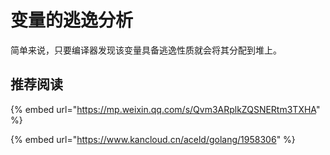 # 变量的逃逸分析

简单来说，只要编译器发现该变量具备逃逸性质就会将其分配到堆上。

## 推荐阅读

{% embed url="https://mp.weixin.qq.com/s/Qvm3ARplkZQSNERtm3TXHA" %}

{% embed url="https://www.kancloud.cn/aceld/golang/1958306" %}




